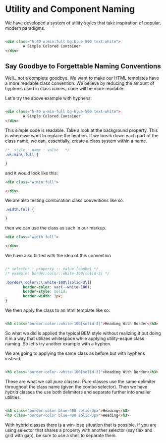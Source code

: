 # Utility and Component Naming

We have developed a system of utility styles that take inspiration of popular, modern paradigms.

```html

<div class="h:40 w:min:full bg:blue-500 text:white">
        A Simple Colored Container
</div>

```

## Say Goodbye to Forgettable Naming Conventions

Well...not a complete goodbye. We want to make our HTML templates have a more readable class convention. We believe by reducing the amount of hyphens used in class names, code will be more readable.

Let's try the above example with hyphens:

```html

<div class="h-40 w-min-full bg-blue-500 text-white">
        A Simple Colored Container
</div>


```

This simple code is readable. Take a look at the background property. This is where we want to replace the hyphen. If we break down each part of the class name, we can, essentially, create a class system within a name.

```css
/*  style : name : value   */
.w\:min\:full {

}

```

and it would look like this:

```html
<div class="w:min:full">

</div>
```

We are also testing combination class conventions like so.

```css
.width.full {

}
```

then we can use the class as such in our markup.

```html
<div class="width full">

</div>
```

We have also flirted with the idea of this convention

```css

/* selector : property :: value [combo] */
/* example: border:color::white-100[solid-3] */

.border\:color\:\:white-100\[solid-3\]{
        border-color: var(--white-100);
        border-style: solid;
        border-width: 3px;
}

```

We then apply the class to an html template like so:

```html

<h3 class="border:color::white-100[solid-3]">Heading With Border</h3>

```

So what we did is applied the typical BEM style without realizing it but doing it in a way that utilizes whitespace while applying utility-esque class naming. So let's try another example with a hyphen.

We are going to applying the same class as before but with hyphens instead.

```html

<h3 class="border-color--white-100[solid-3]">Heading With Border</h3>

```

These are what we call *pure classes*. Pure classes use the same delimiter throughout the class name (given the combo selector). Then we have *hybrid* classes the use both delimiters and separate further into smaller utilities.

```html

<h3 class="border:color blue-400 solid:3px">Heading</h3>
<h3 class="border-color blue-400 solid-3px">Heading</h3>

```

With hybrid classes there is a win-lose situation that is possible. If you are using selector that shares a property with another selector (say flex and grid with gap), be sure to use a shell to separate them.
